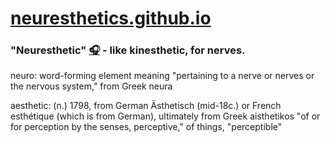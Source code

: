 # [neuresthetics.github.io](https://github.com/neuresthetics)

### "Neuresthetic" [🎧](https://translate.google.com/?sl=auto&tl=en&text=neuresthetic&op=translate) - like kinesthetic, for nerves.

neuro: word-forming element meaning "pertaining to a nerve or nerves or the nervous system," from Greek neura

aesthetic: (n.) 1798, from German Ästhetisch (mid-18c.) or French esthétique (which is from German), ultimately from Greek aisthetikos "of or for perception by the senses, perceptive," of things, "perceptible"

<!---
<html>
  <head>
    <meta name="viewport" content="width=device-width, initial-scale=1">
    <style>
    </style>
  </head>
<body>
  <script>
  </script>
</body>
</html>
--->
